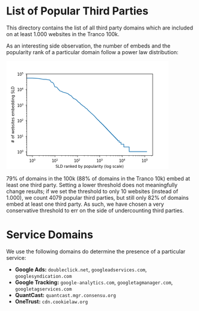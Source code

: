 # List of Popular Third Parties

This directory contains the list of all third party domains which are 
included on at least 1.000 websites in the Tranco 100k.

As an interesting side observation, the number of embeds and the popularity 
rank of a particular domain follow a power law distribution:

![](./popular-third-parties.png)

79% of domains in the 100k (88% of domains in the Tranco 10k) embed at least one third party.
Setting a lower threshold does not meaningfully change results; if we set the threshold to only 10 websites (instead of 1.000), we count 4079 popular third parties, but still only 82% of domains embed at least one third party.
As such, we have chosen a very conservative threshold to err on the side of undercounting third parties.


# Service Domains

We use the following domains do determine the presence of a particular service:

 - **Google Ads:** `doubleclick.net`, `googleadservices.com`, `googlesyndication.com`
 - **Google Tracking:** `google-analytics.com`, `googletagmanager.com`, `googletagservices.com`
 - **QuantCast:** `quantcast.mgr.consensu.org`
 - **OneTrust:** `cdn.cookielaw.org`
